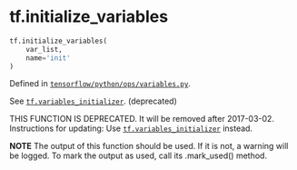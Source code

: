 <div itemscope itemtype="http://developers.google.com/ReferenceObject">
<meta itemprop="name" content="tf.initialize_variables" />
<meta itemprop="path" content="Stable" />
</div>

# tf.initialize_variables

``` python
tf.initialize_variables(
    var_list,
    name='init'
)
```



Defined in [`tensorflow/python/ops/variables.py`](/code/stable/tensorflow/python/ops/variables.py).

See <a href="../tf/initializers/variables.md"><code>tf.variables_initializer</code></a>. (deprecated)

THIS FUNCTION IS DEPRECATED. It will be removed after 2017-03-02.
Instructions for updating:
Use <a href="../tf/initializers/variables.md"><code>tf.variables_initializer</code></a> instead.

  **NOTE** The output of this function should be used.  If it is not, a warning will be logged.  To mark the output as used, call its .mark_used() method.